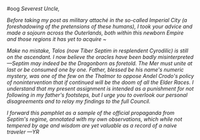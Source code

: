#oog
*Severest Uncle,*

*Before taking my post as military attaché in the so-called Imperial City (a foreshadowing of the pretensions of these humans), I took your advice and made a sojourn across the Outerlands, both within this newborn Empire and those regions it has yet to acquire ~*

*Make no mistake, Talos (now Tiber Septim in resplendent Cyrodilic) is still on the ascendant. I now believe the oracles have been badly misinterpreted—Septim may indeed be the Dragonborn as foretold. The Mer must unite at last or be consumed one by one. Father, blessed be his name's numeric mystery, was one of the few on the Thalmor to oppose Andel Crodo's policy of nonintervention that if continued will be the doom of all the Elder Races. I understand that my present assignment is intended as a punishment for not following in my father's footsteps, but I urge you to overlook our personal disagreements and to relay my findings to the full Council.*

*I forward this pamphlet as a sample of the official propaganda from Septim's regime, annotated with my own observations, which while not tempered by age and wisdom are yet valuable as a record of a naive traveler —YR*
